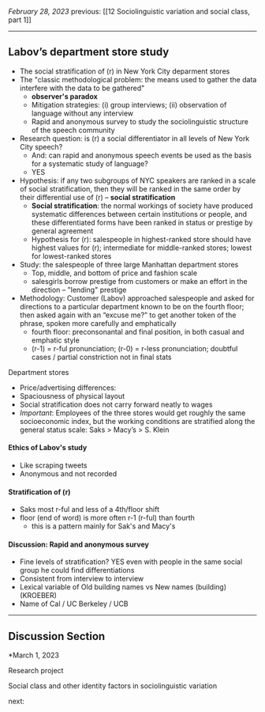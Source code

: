 *February 28, 2023*
previous:  [[12 Sociolinguistic variation and social class, part 1]]

---

## Labov’s department store study
- The social stratification of (r) in New York City deparment stores
- The "classic methodological problem: the means used to gather the data interfere with the data to be gathered"
	- **observer's paradox**
	- Mitigation strategies: (i) group interviews; (ii) observation of language without any interview
	- Rapid and anonymous survey to study the sociolinguistic structure of the speech community
- Research question: is (r) a social differentiator in all levels of New York City speech?
	- And: can rapid and anonymous speech events be used as the basis for a systematic study of language?
	- YES
- Hypothesis: if any two subgroups of NYC speakers are ranked in a scale of social stratification, then they will be ranked in the same order by their differential use of (r) – **social stratification**
	- **Social stratification**: the normal workings of society have produced systematic differences between certain institutions or people, and these differentiated forms have been ranked in status or prestige by general agreement
	- Hypothesis for (r): salespeople in highest-ranked store should have highest values for (r); intermediate for middle-ranked stores; lowest for lowest-ranked stores
- Study: the salespeople of three large Manhattan department stores
	- Top, middle, and bottom of price and fashion scale
	- salesgirls borrow prestige from customers or make an effort in the direction – "lending" prestige
- Methodology: Customer (Labov) approached salespeople and asked for directions to a  particular department known to be on the fourth floor; then asked again  with an “excuse me?” to get another token of the phrase, spoken more  carefully and emphatically
	- fourth floor: preconsonantal and final position, in both casual and emphatic style
	- (r-1) = r-ful pronunciation; (r-0) = r-less pronunciation; doubtful cases / partial constriction not in final stats

Department stores
- Price/advertising differences:
- Spaciousness of physical layout
- Social stratification does not carry forward neatly to wages
- *Important*: Employees of the three stores would get roughly the same socioeconomic index, but the working conditions are stratified along the general status scale: Saks > Macy’s > S. Klein

#### Ethics of Labov's study
- Like scraping tweets
- Anonymous and not recorded

#### Stratification of (r)
- Saks most r-ful and less of a 4th/floor shift
- floor (end of word) is more often r-1 (r-ful) than fourth
	- this is a pattern mainly for Sak's and Macy's

#### Discussion: Rapid and anonymous survey
- Fine levels of stratification? YES even with people in the same social group he could find differentiations
- Consistent from interview to interview
- Lexical variable of Old building names vs New names (building) (KROEBER)
- Name of Cal / UC Berkeley / UCB


---

## Discussion Section
*March 1, 2023

Research project

Social class and other identity factors in sociolinguistic variation


next:
